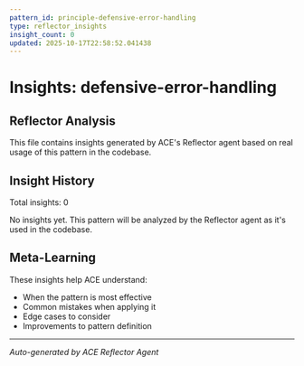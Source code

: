 ```yaml
---
pattern_id: principle-defensive-error-handling
type: reflector_insights
insight_count: 0
updated: 2025-10-17T22:58:52.041438
---
```

# Insights: defensive-error-handling

## Reflector Analysis

This file contains insights generated by ACE's Reflector agent based on real usage of this pattern in the codebase.

## Insight History

Total insights: 0

No insights yet. This pattern will be analyzed by the Reflector agent as it's used in the codebase.

## Meta-Learning

These insights help ACE understand:
- When the pattern is most effective
- Common mistakes when applying it
- Edge cases to consider
- Improvements to pattern definition

---

*Auto-generated by ACE Reflector Agent*
